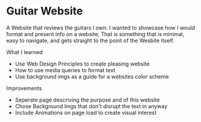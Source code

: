 # Guitar Website

A Website that reviews the guitars I own. I wanted to showcase how I would format and present info on a website; That is something that is minimal, easy to navigate, and gets straight to the point of the Wesbite itself. 

What I learned 

- Use Web Design Principles to create pleasing website
- How to use media queries to format text
- Use background imgs as a guide for a websites color scheme

Improvements 
- Seperate page descriving the purpose and of this website
- Chose Background Imgs that don't disrupt the text in anyway 
- Include Animations on page load to create visual interest